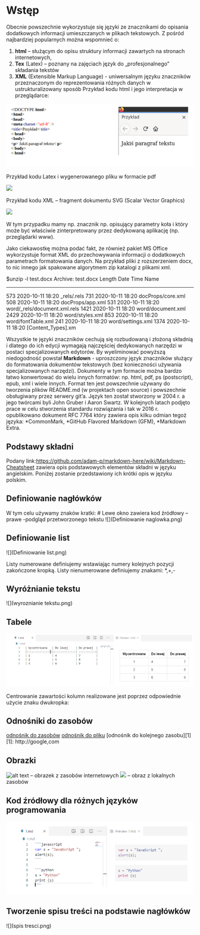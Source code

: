 # Wstęp
Obecnie powszechnie wykorzystuje się języki ze znacznikami do opisania dodatkowych informacji
umieszczanych w plikach tekstowych. Z pośród najbardziej popularnych można wspomnieć o:

1. **html** – służącym do opisu struktury informacji zawartych na stronach internetowych,
2. **Tex** (Latex) – poznany na zajęciach język do „profesjonalnego” składania tekstów
3. **XML** (Extensible Markup Language) - uniwersalnym języku znaczników przeznaczonym 
     do reprezentowania różnych danych w ustrukturalizowany sposób
Przykład kodu html i jego interpretacja w przeglądarce: 

![](html.png)

Przykład kodu Latex i wygenerowanego pliku w formacie pdf

![](Latexx)

Przykład kodu XML – fragment dokumentu SVG (Scalar Vector Graphics)

![](xml)

W tym przypadku mamy np. znacznik np. <circle> opisujący parametry koła i który może być
właściwie zinterpretowany przez dedykowaną aplikację (np. przeglądarki www).

Jako ciekawostkę można podać fakt, że również pakiet MS Office wykorzystuje format XML do
przechowywania informacji o dodatkowych parametrach formatowania danych. Na przykład pliki z
rozszerzeniem docx, to nic innego jak spakowane algorytmem zip katalogi z plikami xml.

$unzip -l test.docx
Archive: test.docx
 Length Date Time Name
--------- ---------- ----- ----
 573 2020-10-11 18:20 _rels/.rels
 731 2020-10-11 18:20 docProps/core.xml
 508 2020-10-11 18:20 docProps/app.xml
 531 2020-10-11 18:20 word/_rels/document.xml.rels
 1421 2020-10-11 18:20 word/document.xml
 2429 2020-10-11 18:20 word/styles.xml
 853 2020-10-11 18:20 word/fontTable.xml
 241 2020-10-11 18:20 word/settings.xml
 1374 2020-10-11 18:20 [Content_Types].xm

Wszystkie te języki znaczników cechują się rozbudowaną i złożoną składnią i dlatego do ich edycji
wymagają najczęściej dedykowanych narzędzi w postaci specjalizowanych edytorów. By
wyeliminować powyższą niedogodność powstał **Markdown** - uproszczony język znaczników
służący do formatowania dokumentów tekstowych (bez konieczności używania specjalizowanych
narzędzi). Dokumenty w tym formacie można bardzo łatwo konwertować do wielu innych
formatów: np. html, pdf, ps (postscript), epub, xml i wiele innych. Format ten jest powszechnie
używany do tworzenia plików README.md (w projektach open source) i powszechnie
obsługiwany przez serwery git’a. Język ten został stworzony w 2004 r. a jego twórcami byli John
Gruber i Aaron Swartz. W kolejnych latach podjęto prace w celu stworzenia standardu rozwiązania
i tak w 2016 r. opublikowano dokument RFC 7764 który zawiera opis kilku odmian tegoż języka:
*CommonMark,
*GitHub Flavored Markdown (GFM),
*Markdown Extra.

## Podstawy składni

Podany link:https://github.com/adam-p/markdown-here/wiki/Markdown-Cheatsheet zawiera opis 
podstawowych elementów składni w języku angielskim. Poniżej zostanie przedstawiony ich krótki 
opis w języku polskim.

## Definiowanie nagłówków
 
W tym celu używamy znaków kratki: #
Lewe okno zawiera kod źródłowy – prawe -podgląd przetworzonego tekstu
![](Definiowanie naglowka.png)

## Definiowanie list

![](Definiowanie list.png)

Listy numerowane definiujemy wstawiając numery kolejnych pozycji zakończone kropką.
Listy nienumerowane definiujemy znakami: *,+,-

## Wyróżnianie tekstu

![](wyroznianie tekstu.png)

## Tabele

![](Tabele.png)

Centrowanie zawartości kolumn realizowane jest poprzez odpowiednie użycie znaku dwukropka:

## Odnośniki do zasobów

[odnośnik do zasobów](www.gazeta.pl)
[odnośnik do pliku](LICENSE.md)
[odnośnik do kolejnego zasobu][1]
[1]: http://google,com

## Obrazki

![alt text](https://server.com/images/icon48.png "Logo 1") – obrazek z zasobów 
internetowych
![](logo.png) – obraz z lokalnych zasobów

## Kod źródłowy dla różnych języków programowania

![](Kod.png)

## Tworzenie spisu treści na podstawie nagłówków

![](spis tresci.png)
